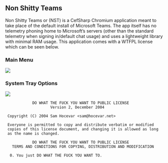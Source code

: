 ## Non Shitty Teams

Non Shitty Teams or (NST) is a CefSharp Chromium application 
meant to take place of the default install of Microsoft Teams. 
The app itself has no telemetry phoning home to Microsoft’s servers 
(other than the standard telemetry when signing in/default chat usage) 
and uses a lightweight library with minimal RAM usage. This application 
comes with a WTFPL license which can be seen below.


### Main Menu
![](https://nabyte.com/imgs/8ac7a446c6ababa34ba813b2f6fed5f9b17a566f1.png)

### System Tray Options
![](https://nabyte.com/imgs/50bbb20ce0ea0415b75fa42051678cf867b455572.png)






















```
            DO WHAT THE FUCK YOU WANT TO PUBLIC LICENSE
                    Version 2, December 2004

 Copyright (C) 2004 Sam Hocevar <sam@hocevar.net>

 Everyone is permitted to copy and distribute verbatim or modified
 copies of this license document, and changing it is allowed as long
 as the name is changed.

            DO WHAT THE FUCK YOU WANT TO PUBLIC LICENSE
   TERMS AND CONDITIONS FOR COPYING, DISTRIBUTION AND MODIFICATION

  0. You just DO WHAT THE FUCK YOU WANT TO.
```

